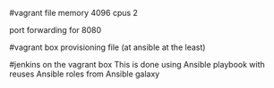#vagrant file
memory 4096
cpus 2

port forwarding for 8080

#vagrant box provisioning file (at ansible at the least)

#jenkins on the vagrant box
This is done using Ansible playbook with reuses Ansible roles from Ansible galaxy
